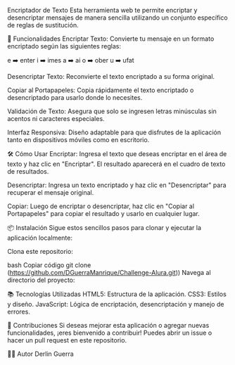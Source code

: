 Encriptador de Texto
Esta herramienta web te permite encriptar y desencriptar mensajes de manera sencilla utilizando un conjunto específico de reglas de sustitución.

🚀 Funcionalidades
Encriptar Texto: Convierte tu mensaje en un formato encriptado según las siguientes reglas:

e ➡️ enter
i ➡️ imes
a ➡️ ai
o ➡️ ober
u ➡️ ufat

Desencriptar Texto: Reconvierte el texto encriptado a su forma original.

Copiar al Portapapeles: Copia rápidamente el texto encriptado o desencriptado para usarlo donde lo necesites.

Validación de Texto: Asegura que solo se ingresen letras minúsculas sin acentos ni caracteres especiales.

Interfaz Responsiva: Diseño adaptable para que disfrutes de la aplicación tanto en dispositivos móviles como en escritorio.

🛠️ Cómo Usar
Encriptar: Ingresa el texto que deseas encriptar en el área de texto y haz clic en "Encriptar". El resultado aparecerá en el cuadro de texto de resultados.

Desencriptar: Ingresa un texto encriptado y haz clic en "Desencriptar" para recuperar el mensaje original.

Copiar: Luego de encriptar o desencriptar, haz clic en "Copiar al Portapapeles" para copiar el resultado y usarlo en cualquier lugar.

📦 Instalación
Sigue estos sencillos pasos para clonar y ejecutar la aplicación localmente:

Clona este repositorio:

bash
Copiar código
git clone (https://github.com/DGuerraManrique/Challenge-Alura.git))
Navega al directorio del proyecto:

📚 Tecnologías Utilizadas
HTML5: Estructura de la aplicación.
CSS3: Estilos y diseño.
JavaScript: Lógica de encriptación, desencriptación y manejo de errores.

🤝 Contribuciones
Si deseas mejorar esta aplicación o agregar nuevas funcionalidades, ¡eres bienvenido a contribuir! Puedes abrir un issue o hacer un pull request en este repositorio.

🧑‍💻 Autor
Derlin Guerra
